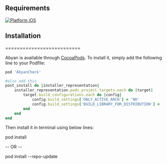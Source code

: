 
## Requirements
[![Platform iOS](https://img.shields.io/badge/Platform-iOS-blue.svg?style=fla)]()



## Installation
==========================

Abyan is available through [CocoaPods](http://cocoapods.org). To install
it, simply add the following line to your Podfile:

```ruby
pod 'AbyanCheck'

#also add this
post_install do |installer_representation|
    installer_representation.pods_project.targets.each do |target|
        target.build_configurations.each do |config|
            config.build_settings['ONLY_ACTIVE_ARCH'] = 'NO'
            config.build_settings['BUILD_LIBRARY_FOR_DISTRIBUTION'] = 'YES'
        end
    end
end
```

Then install it in terminal using below lines:

pod install

-- OR --

pod install --repo-update
